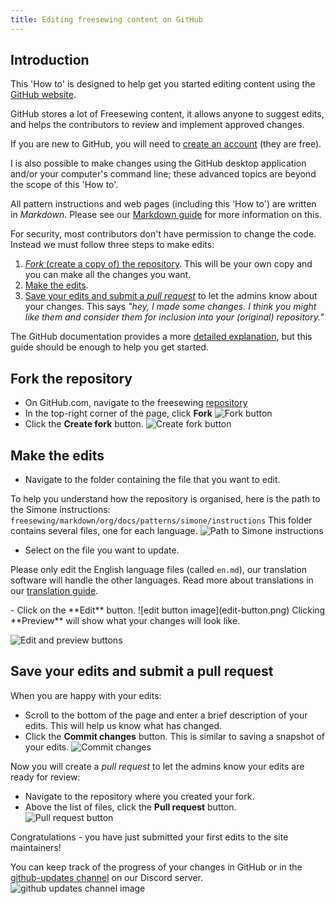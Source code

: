 ```yaml
---
title: Editing freesewing content on GitHub
---
```


## Introduction

This 'How to' is designed to help get you started editing content using the
[GitHub website](https://github.com/freesewing).

GitHub stores a lot of Freesewing content, it allows anyone to suggest
edits, and helps the contributors to review and implement approved changes.

If you are new to GitHub, you will need to [create an
account](https://github.com/signup?user_email=\&source=form-home-signup)
(they are free).

<Note>
I is also possible to make changes using the GitHub desktop
application and/or your computer's command line; these advanced topics are
beyond the scope of this 'How to'.
</Note>

All pattern instructions and web pages (including this 'How to') are written in
_Markdown_. Please see our [Markdown
guide](https://freesewing.dev/guides/markdown) for more information on this.

For security, most contributors don't have permission to change the code.
Instead we must follow three steps to make edits:

1. [_Fork_ (create a copy of) the repository](#fork-the-repository).  This will
   be your own copy and you can make all the changes you want.
2. [Make the edits](#make-the-edits).
3. [Save your edits and submit a _pull
   request_](#save-your-edits-and-submit-a-pull-request) to let the admins know
   about your changes. This says _"hey, I made some changes. I think you might
   like them and consider them for inclusion into your (original) repository."_

The GitHub documentation provides a more [detailed
explanation](https://docs.github.com/en/get-started/quickstart/fork-a-repo),
but this guide should be enough to help you get started.

## Fork the repository

- On GitHub.com, navigate to the freesewing
  [repository](https://github.com/freesewing/freesewing)
- In the top-right corner of the page, click **Fork**
![Fork button](fork_button.png)
- Click the **Create fork** button.
![Create fork button](fork-create-button.png)

## Make the edits

- Navigate to the folder containing the file that you want to edit.

To help you understand how the repository is organised, here is the path to the
Simone instructions:
`freesewing/markdown/org/docs/patterns/simone/instructions`  This folder
contains several files, one for each language.
![Path to Simone instructions](simone-instructions-path.png)

- Select on the file you want to update. 

<Warning>
  
Please only edit the English language files (called `en.md`), 
our translation software will handle the other languages. 
Read more about translations in our [translation guide](/guides/translation).
  
</Warning>
- Click on the **Edit** button.
![edit button image](edit-button.png)

<Note> 
Clicking **Preview** will show what your changes will look like.  

![Edit and preview buttons](edit-preview-buttons.png)  
</Note>

## Save your edits and submit a pull request

When you are happy with your edits:

- Scroll to the bottom of the page and enter a brief description of your edits.
  This will help us know what has changed.
- Click the **Commit changes** button. This is similar to saving a snapshot of
  your edits. 
  ![Commit changes](commit-changes.png)

Now you will create a _pull request_ to let the admins know your edits are
ready for review:

- Navigate to the repository where you created your fork.
- Above the list of files, click the **Pull request** button. 
![Pull request button](pull-request-button.png)

Congratulations - you have just submitted your first edits to the site
maintainers!

You can keep track of the progress of your changes in GitHub or in the
[github-updates
channel](https://discord.com/channels/698854858052075530/836689608820916234) on
our Discord server.
![github updates channel image](discord-github-updates.png)
